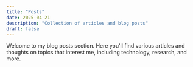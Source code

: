 ```yaml
---
title: "Posts"
date: 2025-04-21
description: "Collection of articles and blog posts"
draft: false
---
```


Welcome to my blog posts section. Here you'll find various articles and thoughts on topics that interest me, including technology, research, and more.

